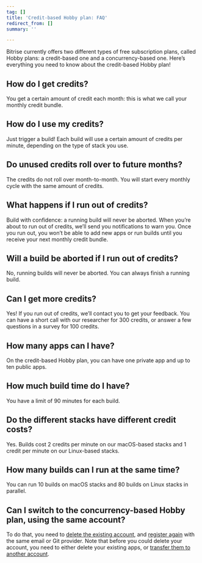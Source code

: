 ```yaml
---
tag: []
title: 'Credit-based Hobby plan: FAQ'
redirect_from: []
summary: ''

---
```

Bitrise currently offers two different types of free subscription plans, called Hobby plans: a credit-based one and a concurrency-based one. Here’s everything you need to know about the credit-based Hobby plan!

## How do I get credits?

You get a certain amount of credit each month: this is what we call your monthly credit bundle.

## How do I use my credits?

Just trigger a build! Each build will use a certain amount of credits per minute, depending on the type of stack you use.

## Do unused credits roll over to future months?

The credits do not roll over month-to-month. You will start every monthly cycle with the same amount of credits.

## What happens if I run out of credits?

Build with confidence: a running build will never be aborted. When you’re about to run out of credits, we’ll send you notifications to warn you. Once you run out, you won’t be able to add new apps or run builds until you receive your next monthly credit bundle.

## Will a build be aborted if I run out of credits?

No, running builds will never be aborted. You can always finish a running build.

## Can I get more credits?

Yes! If you run out of credits, we’ll contact you to get your feedback. You can have a short call with our researcher for 300 credits, or answer a few questions in a survey for 100 credits.

## How many apps can I have?

On the credit-based Hobby plan, you can have one private app and up to ten public apps.

## How much build time do I have?

You have a limit of 90 minutes for each build.

## Do the different stacks have different credit costs?

Yes. Builds cost 2 credits per minute on our macOS-based stacks and 1 credit per minute on our Linux-based stacks.

## How many builds can I run at the same time?

You can run 10 builds on macOS stacks and 80 builds on Linux stacks in parallel.

## Can I switch to the concurrency-based Hobby plan, using the same account?

To do that, you need to [delete the existing account](https://devcenter.bitrise.io/team-management/deleting-bitrise-account/#deleting-your-account "https://devcenter.bitrise.io/team-management/deleting-bitrise-account/#deleting-your-account"), and [register again](https://devcenter.bitrise.io/getting-started/signing-up-to-bitrise/ "https://devcenter.bitrise.io/getting-started/signing-up-to-bitrise/") with the same email or Git provider. Note that before you could delete your account, you need to either delete your existing apps, or [transfer them to another account](https://devcenter.bitrise.io/team-management/changing-the-owner-of-an-app/ "https://devcenter.bitrise.io/team-management/changing-the-owner-of-an-app/").